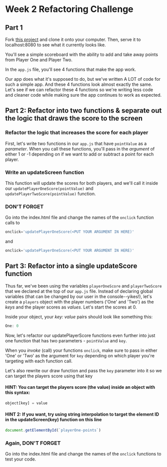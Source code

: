 # Week 2 Refactoring Challenge

## Part 1
Fork [this project](https://github.com/tebazele/week2_challenge_refactoring) and clone it onto your computer. Then, serve it to localhost:8080 to see what it currently looks like. 

You'll see a simple scoreboard with the ability to add and take away points from Player One and Player Two. 

In the `app.js` file, you'll see 4 functions that make the app work. 

Our app does what it's supposed to do, but we've written A LOT of code for such a simple app. And these 4 functions look almost exactly the same. Let's see if we can refactor these 4 functions so we're writing less code and cleaner code while making sure the app continues to work as expected.

## Part 2: Refactor into two functions & separate out the logic that draws the score to the screen

### Refactor the logic that increases the score for each player

First, let's write two functions in our `app.js` that have `pointValue` as a *parameter*. When you call these functions, you'll pass in the *argument* of either 1 or -1 depending on if we want to add or subtract a point for each player.

### Write an updateScreen function 

This function will update the scores for both players, and we'll call it inside our `updatePlayerOneScore(pointValue)` and `updatePlayerTwoScore(pointValue)` function. 

### DON'T FORGET

Go into the index.html file and change the names of the `onclick` function calls to

```js
onclick='updatePlayerOneScore(<PUT YOUR ARGUMENT IN HERE)'
```
and 

```js
onclick='updatePlayerOneScore(<PUT YOUR ARGUMENT IN HERE)'
```

## Part 3: Refactor into a single updateScore function

Thus far, we've been using the variables `playerOneScore` and `playerTwoScore` that we declared at the top of our `app.js` file. Instead of declaring global variables (that can be changed by our user in the console--yikes!), let's create a `players` object with the player numbers ('One' and 'Two') as the *keys* and the player scores as *values*. Let's start the scores at 0. 

Inside your object, your *key: value* pairs should look like something this:
```js
One: 0
```

Now, let's refactor our updatePlayerScore functions even further into just one function that has two parameters - `pointValue` and `key`.

When you *invoke* (call) your functions `onclick`, make sure to pass in either 'One' or 'Two' as the argument for `key` depending on which player you're targeting with each function call.

Let's also rewrite our draw function and pass the `key` parameter into it so we can target the players score using that key

#### HINT: You can target the players score (the value) inside an object with this syntax: 

```js
object[key] = value
```

#### HINT 2: If you want, try using string interpolation to target the element ID in the updateScreen(key) function on this line

```js
document.getElementById(`playerOne-points`)
```
### Again, DON'T FORGET

Go into the index.html file and change the names of the `onclick` functions to test your code.
